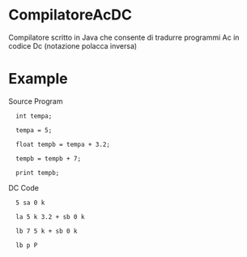 # CompilatoreAcDC
Compilatore scritto in Java che consente di tradurre programmi Ac in codice Dc (notazione polacca inversa)

# Example

Source Program

      int tempa;
      
      tempa = 5; 
      
      float tempb = tempa + 3.2;
      
      tempb = tempb + 7;
      
      print tempb;

DC Code

      5 sa 0 k
              
      la 5 k 3.2 + sb 0 k
              
      lb 7 5 k + sb 0 k
              
      lb p P

